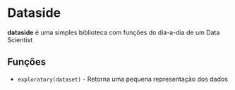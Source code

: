 # Dataside

**dataside** é uma simples biblioteca com funções do dia-a-dia de um Data Scientist

## Funções

* `exploratory(dataset)` - Retorna uma pequena representação dos dados
